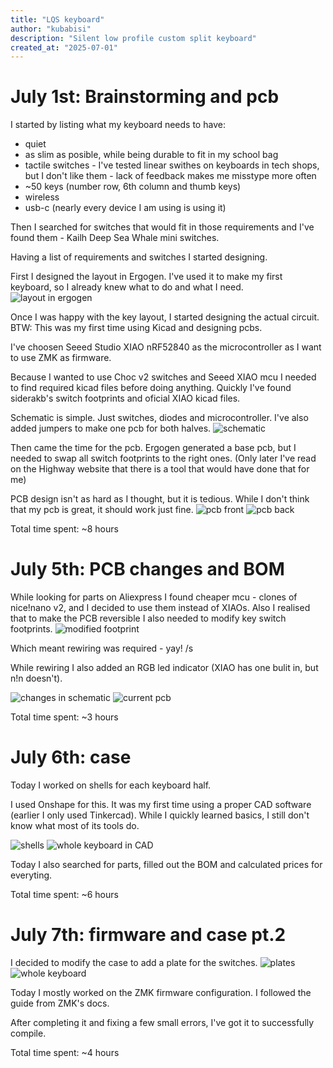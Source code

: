 ```yaml
---
title: "LQS keyboard"
author: "kubabisi"
description: "Silent low profile custom split keyboard"
created_at: "2025-07-01"
---
```


# July 1st: Brainstorming and pcb
I started by listing what my keyboard needs to have:
- quiet
- as slim as posible, while being durable to fit in my school bag
- tactile switches - I've tested linear swithes on keyboards in tech shops, but I don't like them - lack of feedback makes me misstype more often
- ~50 keys (number row, 6th column and thumb keys)
- wireless
- usb-c (nearly every device I am using is using it)

Then I searched for switches that would fit in those requirements and I've found them - Kailh Deep Sea Whale mini switches.

Having a list of requirements and switches I started designing.

First I designed the layout in Ergogen. I've used it to make my first keyboard, so I already knew what to do and what I need.
![layout in ergogen](images/ergogen-layout.png)

Once I was happy with the key layout, I started designing the actual circuit. 
BTW: This was my first time using Kicad and designing pcbs.

I've choosen Seeed Studio XIAO nRF52840 as the microcontroller as I want to use ZMK as firmware.

Because I wanted to use Choc v2 switches and Seeed XIAO mcu I needed to find required kicad files before doing anything.
Quickly I've found siderakb's switch footprints and oficial XIAO kicad files.

Schematic is simple. Just switches, diodes and microcontroller. I've also added jumpers to make one pcb for both halves.
![schematic](images/schematic-1.png)

Then came the time for the pcb. Ergogen generated a base pcb, but I needed to swap all switch footprints to the right ones. (Only later I've read on the Highway website that there is a tool that would have done that for me)

PCB design isn't as hard as I thought, but it is tedious. While I don't think that my pcb is great, it should work just fine.
![pcb front](images/LQS-keyboard-pcb-front-1.png)
![pcb back](images/LQS-keyboard-pcb-back-1.png)


Total time spent: ~8 hours

# July 5th: PCB changes and BOM

While looking for parts on Aliexpress I found cheaper mcu - clones of nice!nano v2, and I decided to use them instead of XIAOs.
Also I realised that to make the PCB reversible I also needed to modify key switch footprints.
![modified footprint](images/modified-footprint.png)

Which meant rewiring was required - yay! /s

While rewiring I also added an RGB led indicator (XIAO has one bulit in, but n!n doesn't).

![changes in schematic](images/schematic-2.png)
![current pcb](images/pcb-2.png)

Total time spent: ~3 hours

# July 6th: case

Today I worked on shells for each keyboard half.

I used Onshape for this. It was my first time using a proper CAD software (earlier I only used Tinkercad). While I quickly learned basics, I still don't know what most of its tools do.

![shells](images/shells.png)
![whole keyboard in CAD](images/cad-model.png)

Today I also searched for parts, filled out the BOM and calculated prices for everyting.

Total time spent: ~6 hours

# July 7th: firmware and case pt.2

I decided to modify the case to add a plate for the switches.
![plates](images/plates.png)
![whole keyboard](images/cad-model-final.png)

Today I mostly worked on the ZMK firmware configuration.
I followed the guide from ZMK's docs.

After completing it and fixing a few small errors, I've got it to successfully compile.

Total time spent: ~4 hours
